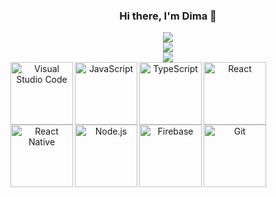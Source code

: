 
<h3 align="center">Hi there, I'm Dima 👋</h3>

<div align="center">
  <img src="https://github-readme-stats.vercel.app/api/top-langs/?username=dimaageev"></img>
</div>

<div align="center">
  <img src="https://github-readme-stats.vercel.app/api?username=dimaageev&show_icons=true&theme=default&border_radius=15&count_private=true"></img>
</div>

<div align="center">
  <img src="https://github-profile-trophy.vercel.app/?username=dimaageev&theme=oldie"></img>
</div>

<div align="center">
<img align="left" alt="Visual Studio Code" width="100px" src="https://img.stackshare.io/service/4202/Visual_Studio_Code_logo.png"/>
<img align="left" alt="JavaScript" width="100px" src="https://img.stackshare.io/service/1209/javascript.jpeg"/>
<img align="left" alt="TypeScript" width="100px" src="https://img.stackshare.io/service/1612/bynNY5dJ.jpg"/>
<img align="left" alt="React" width="100px" src="https://img.stackshare.io/service/1020/OYIaJ1KK.png"/>
<img align="left" alt="React Native" width="100px" src="https://img.stackshare.io/service/2699/KoK6gHzp.jpg"/>
<img align="left" alt="Node.js" width="100px" src="https://img.stackshare.io/service/1011/n1JRsFeB_400x400.png"/>
<img align="left" alt="Firebase" width="100px" src="https://img.stackshare.io/service/116/cZLxNFZS.jpg"/>
<img align="left" alt="Git" width="100px" src="https://img.stackshare.io/service/1046/git.png"/>
  </div>


<!--
**dimaageev/dimaageev** is a ✨ _special_ ✨ repository because its `README.md` (this file) appears on your GitHub profile.

Here are some ideas to get you started:

- 🔭 I’m currently working on ...
- 🌱 I’m currently learning ...
- 👯 I’m looking to collaborate on ...
- 🤔 I’m looking for help with ...
- 💬 Ask me about ...
- 📫 How to reach me: ...
- 😄 Pronouns: ...
- ⚡ Fun fact: ...
-->
